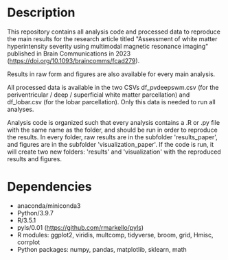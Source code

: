 # Description
 
This repository contains all analysis code and processed data to reproduce the main results for the research article titled "Assessment of white matter hyperintensity severity using multimodal magnetic resonance imaging" published in Brain Communications in 2023 (https://doi.org/10.1093/braincomms/fcad279).

Results in raw form and figures are also available for every main analysis.

All processed data is available in the two CSVs df_pvdeepswm.csv (for the periventricular / deep / superficial white matter parcellation) and df_lobar.csv (for the lobar parcellation). Only this data is needed to run all analyses.

Analysis code is organized such that every analysis contains a .R or .py file with the same name as the folder, and should be run in order to reproduce the results. In every folder, raw results are in the subfolder 'results_paper', and figures are in the subfolder 'visualization_paper'. If the code is run, it will create two new folders: 'results' and 'visualization' with the reproduced results and figures.

# Dependencies

- anaconda/miniconda3
- Python/3.9.7
- R/3.5.1
- pyls/0.01 (https://github.com/rmarkello/pyls)
- R modules: ggplot2, viridis, multcomp, tidyverse, broom, grid, Hmisc, corrplot
- Python packages: numpy, pandas, matplotlib, sklearn, math

